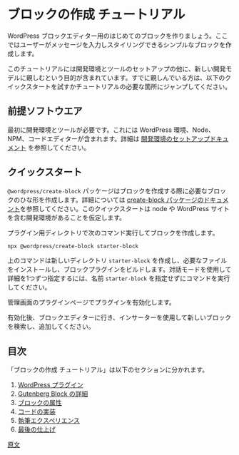 <!-- 
# Create a Block Tutorial
 -->
# ブロックの作成 チュートリアル
<!-- 
Let's get you started creating your first block for the WordPress Block Editor. We will create a simple block that allows the user to type a message and styles it.

The tutorial includes setting up your development environment, tools, and getting comfortable with the new development model. If you are already comfortable, try the quick start below, otherwise step through whatever part of the tutorial you need.
 -->
WordPress ブロックエディター用のはじめてのブロックを作りましょう。ここではユーザーがメッセージを入力しスタイリングできるシンプルなブロックを作成します。

このチュートリアルには開発環境とツールのセットアップの他に、新しい開発モデルに親しむという目的が含まれています。すでに親しんでいる方は、以下のクイックスタートを試すかチュートリアルの必要な箇所にジャンプしてください。

<!-- 
## Prerequisites
 -->
## 前提ソフトウエア
<!-- 
The first thing you need is a development environment and tools. This includes setting up your WordPress environment, Node, NPM, and your code editor. If you need help, see the [setting up your development environment documentation](/docs/designers-developers/developers/tutorials/devenv/readme.md).
 -->
最初に開発環境とツールが必要です。これには WordPress 環境、Node、NPM、コードエディターが含まれます。詳細は [開発環境のセットアップドキュメント](https://ja.wordpress.org/team/handbook/block-editor/tutorials/devenv/) を参照してください。

<!-- 
## Quick Start
 -->
## クイックスタート
<!-- 
The `@wordpress/create-block` package exists to create the necessary block scaffolding to get you started. See [create-block package documentation](https://www.npmjs.com/package/@wordpress/create-block) for additional features. This quick start assumes you have a development environment with node installed, and a WordPress site.

From your plugins directory, to create your block run:
 -->
`@wordpress/create-block` パッケージはブロックを作成する際に必要なブロックのひな形を作成します。詳細については [create-block パッケージのドキュメント](https://ja.wordpress.org/team/handbook/block-editor/packages/packages-create-block/)を参照してください。このクイックスタートは node や WordPress サイトを含む開発環境があることを仮定します。

プラグイン用ディレクトリで次のコマンド実行してブロックを作成します。

```sh
npx @wordpress/create-block starter-block
```
<!-- 
The above command creates a new directory called `starter-block`, installs the necessary files, and builds the block plugin. If you want an interactive mode that prompts you for details, run the command without the `starter-block` name.

You now need to activate the plugin from inside wp-admin plugins page.

After activated, go to the block editor and use the inserter to search and add your new block.
 -->
上のコマンドは新しいディレクトリ `starter-block` を作成し、必要なファイルをインストールし、ブロックプラグインをビルドします。対話モードを使用して詳細を1つずつ指定するには、名前 `starter-block` を指定せずにコマンドを実行してください。

管理画面のプラグインページでプラグインを有効化します。

有効化後、ブロックエディターに行き、インサーターを使用して新しいブロックを検索し、追加してください。

<!-- 
## Table of Contents
 -->
## 目次
<!-- 
The create a block tutorials breaks down to the following sections.

1. [WordPress Plugin](/docs/designers-developers/developers/tutorials/create-block/wp-plugin.md)
2. [Anatomy of a Gutenberg Block ](/docs/designers-developers/developers/tutorials/create-block/block-anatomy.md)
3. [Block Attributes](/docs/designers-developers/developers/tutorials/create-block/attributes.md)
4. [Code Implementation](/docs/designers-developers/developers/tutorials/create-block/block-code.md)
5. [Authoring Experience](/docs/designers-developers/developers/tutorials/create-block/author-experience.md)
6. [Finishing Touches](/docs/designers-developers/developers/tutorials/create-block/finishing.md)
 -->
「ブロックの作成 チュートリアル」は以下のセクションに分かれます。

1. [WordPress プラグイン](https://ja.wordpress.org/team/handbook/block-editor/tutorials/create-block/wp-plugin/)
2. [Gutenberg Block の詳細](https://ja.wordpress.org/team/handbook/block-editor/tutorials/create-block/block-anatomy/)
3. [ブロックの属性](https://ja.wordpress.org/team/handbook/block-editor/tutorials/create-block/block-attributes/)
4. [コードの実装](https://ja.wordpress.org/team/handbook/block-editor/tutorials/create-block/block-code/)
5. [執筆エクスペリエンス](https://ja.wordpress.org/team/handbook/block-editor/tutorials/create-block/author-experience/)
6. [最後の仕上げ](https://ja.wordpress.org/team/handbook/block-editor/tutorials/create-block/finishing/)

[原文](https://github.com/WordPress/gutenberg/blob/master/docs/designers-developers/developers/tutorials/create-block/readme.md)